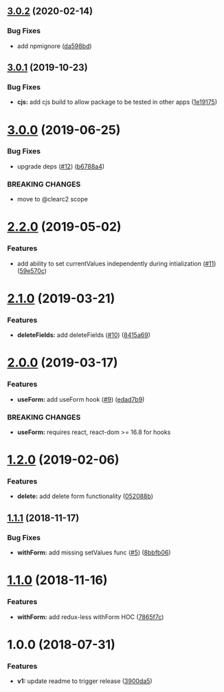 ## [3.0.2](https://github.com/ClearC2/c2-form/compare/v3.0.1...v3.0.2) (2020-02-14)


### Bug Fixes

* add npmignore ([da598bd](https://github.com/ClearC2/c2-form/commit/da598bd))

## [3.0.1](https://github.com/ClearC2/c2-form/compare/v3.0.0...v3.0.1) (2019-10-23)


### Bug Fixes

* **cjs:** add cjs build to allow package to be tested in other apps ([1e19175](https://github.com/ClearC2/c2-form/commit/1e19175))

# [3.0.0](https://github.com/ClearC2/c2-form/compare/v2.2.0...v3.0.0) (2019-06-25)


### Bug Fixes

* upgrade deps ([#12](https://github.com/ClearC2/c2-form/issues/12)) ([b6788a4](https://github.com/ClearC2/c2-form/commit/b6788a4))


### BREAKING CHANGES

* move to @clearc2 scope

# [2.2.0](https://github.com/ClearC2/c2-form/compare/v2.1.0...v2.2.0) (2019-05-02)


### Features

* add ability to set currentValues independently during intialization ([#11](https://github.com/ClearC2/c2-form/issues/11)) ([59e570c](https://github.com/ClearC2/c2-form/commit/59e570c))

# [2.1.0](https://github.com/ClearC2/c2-form/compare/v2.0.0...v2.1.0) (2019-03-21)


### Features

* **deleteFields:** add deleteFields ([#10](https://github.com/ClearC2/c2-form/issues/10)) ([8415a69](https://github.com/ClearC2/c2-form/commit/8415a69))

# [2.0.0](https://github.com/ClearC2/c2-form/compare/v1.2.0...v2.0.0) (2019-03-17)


### Features

* **useForm:** add useForm hook ([#9](https://github.com/ClearC2/c2-form/issues/9)) ([edad7b9](https://github.com/ClearC2/c2-form/commit/edad7b9))


### BREAKING CHANGES

* **useForm:** requires react, react-dom >= 16.8 for hooks

# [1.2.0](https://github.com/ClearC2/c2-form/compare/v1.1.1...v1.2.0) (2019-02-06)


### Features

* **delete:** add delete form functionality ([052088b](https://github.com/ClearC2/c2-form/commit/052088b))

## [1.1.1](https://github.com/ClearC2/c2-form/compare/v1.1.0...v1.1.1) (2018-11-17)


### Bug Fixes

* **withForm:** add missing setValues func ([#5](https://github.com/ClearC2/c2-form/issues/5)) ([8bbfb06](https://github.com/ClearC2/c2-form/commit/8bbfb06))

# [1.1.0](https://github.com/ClearC2/c2-form/compare/v1.0.0...v1.1.0) (2018-11-16)


### Features

* **withForm:** add redux-less withForm HOC ([7865f7c](https://github.com/ClearC2/c2-form/commit/7865f7c))

# 1.0.0 (2018-07-31)


### Features

* **v1:** update readme to trigger release ([3900da5](https://github.com/ClearC2/c2-form/commit/3900da5))
